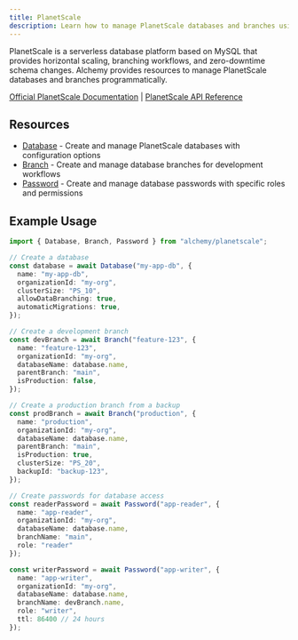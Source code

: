 ```yaml
---
title: PlanetScale
description: Learn how to manage PlanetScale databases and branches using Alchemy.
---
```


PlanetScale is a serverless database platform based on MySQL that provides horizontal scaling, branching workflows, and zero-downtime schema changes. Alchemy provides resources to manage PlanetScale databases and branches programmatically.

[Official PlanetScale Documentation](https://planetscale.com/docs) | [PlanetScale API Reference](https://api-docs.planetscale.com/)

## Resources

- [Database](/providers/planetscale/database) - Create and manage PlanetScale databases with configuration options
- [Branch](/providers/planetscale/branch) - Create and manage database branches for development workflows
- [Password](/providers/planetscale/password) - Create and manage database passwords with specific roles and permissions

## Example Usage

```ts
import { Database, Branch, Password } from "alchemy/planetscale";

// Create a database
const database = await Database("my-app-db", {
  name: "my-app-db",
  organizationId: "my-org",
  clusterSize: "PS_10",
  allowDataBranching: true,
  automaticMigrations: true,
});

// Create a development branch
const devBranch = await Branch("feature-123", {
  name: "feature-123",
  organizationId: "my-org",
  databaseName: database.name,
  parentBranch: "main",
  isProduction: false,
});

// Create a production branch from a backup
const prodBranch = await Branch("production", {
  name: "production",
  organizationId: "my-org",
  databaseName: database.name,
  parentBranch: "main",
  isProduction: true,
  clusterSize: "PS_20",
  backupId: "backup-123",
});

// Create passwords for database access
const readerPassword = await Password("app-reader", {
  name: "app-reader",
  organizationId: "my-org",
  databaseName: database.name,
  branchName: "main",
  role: "reader"
});

const writerPassword = await Password("app-writer", {
  name: "app-writer",
  organizationId: "my-org",
  databaseName: database.name,
  branchName: devBranch.name,
  role: "writer",
  ttl: 86400 // 24 hours
});
```
